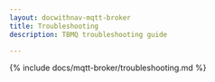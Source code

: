 ```yaml
---
layout: docwithnav-mqtt-broker
title: Troubleshooting
description: TBMQ troubleshooting guide

---
```


{% include docs/mqtt-broker/troubleshooting.md %}